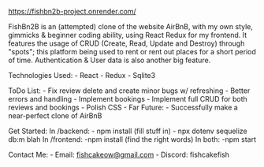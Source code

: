 https://fishbn2b-project.onrender.com/

FishBn2B is an (attempted) clone of the website AirBnB, with my own style, gimmicks & beginner coding ability, using React Redux for my frontend. It features the usage of CRUD (Create, Read, Update and Destroy) through "spots"; this platform being used to rent or rent out places for a short period of time. Authentication & User data is also another big feature.

Technologies Used:
    - React
    - Redux
    - Sqlite3

ToDo List:
    - Fix review delete and create minor bugs w/ refreshing
    - Better errors and handling
    - Implement bookings
    - Implement full CRUD for both reviews and bookings
    - Polish CSS
    - Far Future:
        - Successfully make a near-perfect clone of AirBnB

Get Started:
    In /backend:
        - npm install (fill stuff in)
        - npx dotenv sequelize db:m blah
    In /frontend:
        -npm install (find the right words)
    In both:
        -npm start

Contact Me:
    - Email: fishcakeow@gmail.com
    - Discord: fishcakefish
